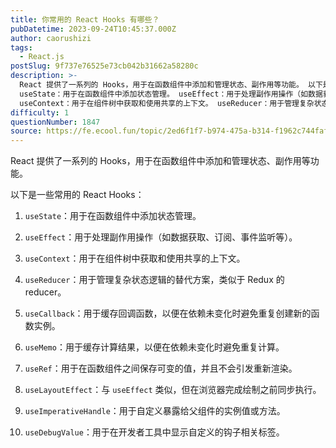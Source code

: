 ```yaml
---
title: 你常用的 React Hooks 有哪些？
pubDatetime: 2023-09-24T10:45:37.000Z
author: caorushizi
tags:
  - React.js
postSlug: 9f737e76525e73cb042b31662a58280c
description: >-
  React 提供了一系列的 Hooks，用于在函数组件中添加和管理状态、副作用等功能。 以下是一些常用的 React Hooks：
  useState：用于在函数组件中添加状态管理。 useEffect：用于处理副作用操作（如数据获取、订阅、事件监听等）。
  useContext：用于在组件树中获取和使用共享的上下文。 useReducer：用于管理复杂状态逻辑的替代方案，类似于 Redux 的 re
difficulty: 1
questionNumber: 1847
source: https://fe.ecool.fun/topic/2ed6f1f7-b974-475a-b314-f1962c744faf
---
```


React 提供了一系列的 Hooks，用于在函数组件中添加和管理状态、副作用等功能。

以下是一些常用的 React Hooks：

1. `useState`：用于在函数组件中添加状态管理。

2. `useEffect`：用于处理副作用操作（如数据获取、订阅、事件监听等）。

3. `useContext`：用于在组件树中获取和使用共享的上下文。

4. `useReducer`：用于管理复杂状态逻辑的替代方案，类似于 Redux 的 reducer。

5. `useCallback`：用于缓存回调函数，以便在依赖未变化时避免重复创建新的函数实例。

6. `useMemo`：用于缓存计算结果，以便在依赖未变化时避免重复计算。

7. `useRef`：用于在函数组件之间保存可变的值，并且不会引发重新渲染。

8. `useLayoutEffect`：与 `useEffect` 类似，但在浏览器完成绘制之前同步执行。

9. `useImperativeHandle`：用于自定义暴露给父组件的实例值或方法。

10. `useDebugValue`：用于在开发者工具中显示自定义的钩子相关标签。
